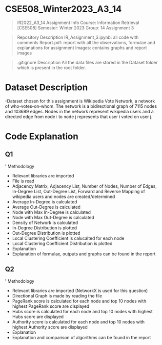 # CSE508_Winter2023_A3_14

> IR2022_A3_14
> Assignment Info
> Course: Information Retrieval [CSE508]
> Semester: Winter 2023
> Group: 14
> Assignment 3

> Repository Description
IR_Assignment_3.ipynb: all code with comments
Report.pdf: report with all the observations, formulae and explanations for assignment
Images: contains graphs and report images

> .gitignore Description
All the data files are stored in the Dataset folder which is present in the root folder.

# Dataset Description
-Dataset chosen for this assignment is Wikipedia Vote Network, a network of who-votes-on-whom. The network is a bidirectional graph of 7115 nodes and 103689 edges. Nodes in the network represent wikipedia users and a directed edge from node i to node j represents that user i voted on user j.

# Code Explanation

## Q1

' Methodology

- Relevant libraries are imported
- File is read
- Adjacency Matrix, Adjacency List, Number of Nodes, Number of Edges, In-Degree List, Out-Degree List, Forward and Reverse Mapping of wikipedia users and nodes are created/determined
- Average In-Degree is calculated
- Average Out-Degree is calculated
- Node with Max In-Degree is calculated
- Node with Max Out-Degree is calculated
- Density of Network is calculated
- In-Degree Distribution is plotted
- Out-Degree Distribution is plotted
- Local Clustering Coefficient is calucalted for each node
- Local Clustering Coefficient Distribution is plotted
- Explanation
- Explanation of formulae, outputs and graphs can be found in the report

## Q2

' Methodology

- Relevant libraries are imported (NetworkX is used for this question)
- Directional Graph is made by reading the file
- PageRank score is calculated for each node and top 10 nodes with highest PageRank score are displayed
- Hubs score is calculated for each node and top 10 nodes with highest Hubs score are displayed
- Authority score is calculated for each node and top 10 nodes with highest Authority score are displayed
- Explanation
- Explanation and comparison of algorithms can be found in the report
